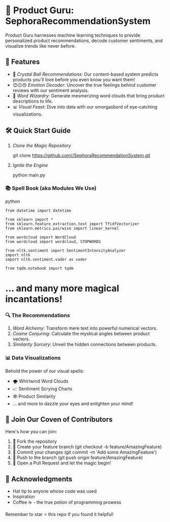 # 🚀 Product Guru: SephoraRecommendationSystem

Product Guru harnesses machine learning techniques to provide personalized product recommendations, decode customer sentiments, and visualize trends like never before. 

## 🌟 Features

- 🔮 *Crystal Ball Recommendations*: Our content-based system predicts products you'll love before you even know you want them!
- 😊😐😠 *Emotion Decoder*: Uncover the true feelings behind customer reviews with our sentiment analysis.
- 🌈 *Word Wizardry*: Generate mesmerizing word clouds that bring product descriptions to life.
- 📊 *Visual Feast*: Dive into data with our smorgasbord of eye-catching visualizations.

## 🛠️ Quick Start Guide

1. *Clone the Magic Repository*
   
   git clone https://github.com//SephoraRecommendationSystem.git
   

2. *Ignite the Engine*
   
   python main.py
   

### 📚 Spell Book (aka Modules We Use)

python
```
from datetime import datetime

from sklearn import *
from sklearn.feature_extraction.text import TfidfVectorizer
from sklearn.metrics.pairwise import linear_kernel

from wordcloud import WordCloud
from wordcloud import wordcloud, STOPWORDS

from nltk.sentiment import SentimentIntensityAnalyzer
import nltk 
import nltk.sentiment.vader as vader

from tqdm.notebook import tqdm
```
# ... and many more magical incantations!


### 🔍 The Recommendations

1. *Word Alchemy*: Transform mere text into powerful numerical vectors.
2. *Cosine Conjuring*: Calculate the mystical angles between product vectors.
3. *Similarity Sorcery*: Unveil the hidden connections between products.

### 📊 Data Visualizations

Behold the power of our visual spells:
- 🌪️ Whirlwind Word Clouds
- 📈 Sentiment Scrying Charts
- 🕸️ Product Similarity 
- ... and more to dazzle your eyes and enlighten your mind!

## 🤝 Join Our Coven of Contributors
Here's how you can join:

1. 🍴 Fork the repository
2. 🌿 Create your feature branch (git checkout -b feature/AmazingFeature)
3. 💫 Commit your changes (git commit -m 'Add some AmazingFeature')
4. 🚀 Push to the branch (git push origin feature/AmazingFeature)
5. 🎉 Open a Pull Request and let the magic begin!

## 🙏 Acknowledgments

- Hat tip to anyone whose code was used
- Inspiration
- Coffee ☕ - the true potion of programming prowess


Remember to star ⭐ this repo if you found it helpful!
